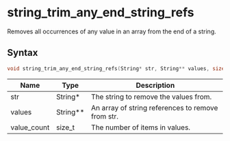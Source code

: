 # string_trim_any_end_string_refs

Removes all occurrences of any value in an array from the end of a string.

## Syntax

```c
void string_trim_any_end_string_refs(String* str, String** values, size_t value_count);
```

| Name | Type | Description |
| --- | --- | --- |
| str | String* | The string to remove the values from. |
| values | String** | An array of string references to remove from str. |
| value_count | size_t | The number of items in values. |

